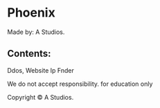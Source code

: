 # Phoenix

Made by: A Studios.

Contents:
-----------------------
Ddos, Website Ip Fnder

We do not accept responsibility. for education only

Copyright © A Studios.
